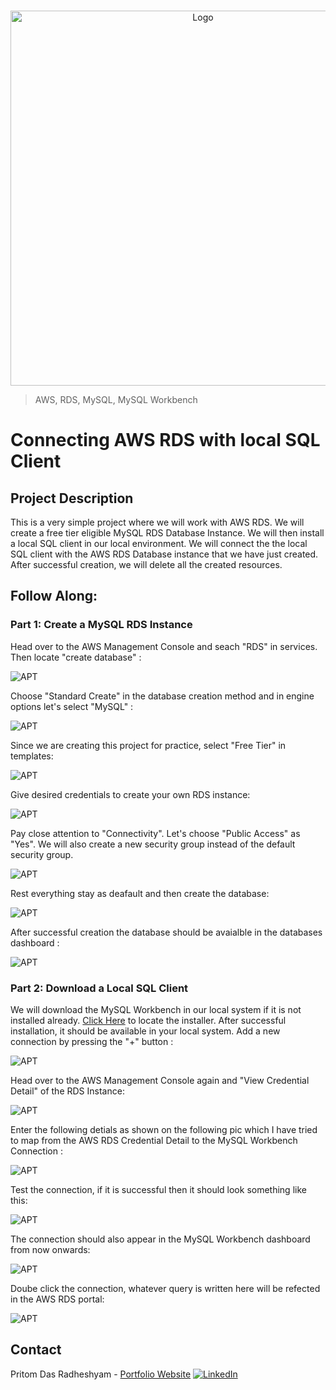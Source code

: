 <!-- PROJECT LOGO -->
<br />

<p align="center">
  <img src="./images/RDS.png" alt="Logo" width="600" height="600">
</p>


> AWS, RDS, MySQL, MySQL Workbench
<!-- ABOUT THE PROJECT -->

# Connecting AWS RDS with local SQL Client

## Project Description
This is a very simple project where we will work with AWS RDS. We will create a free tier eligible MySQL RDS Database Instance. We will then install a local SQL client in our local environment. We will connect the the local SQL client with the AWS RDS Database instance that we have just created. After successful creation, we will delete all the created resources.

## Follow Along:

### Part 1: Create a MySQL RDS Instance

Head over to the AWS Management Console and seach "RDS" in services. Then locate "create database" :

![APT](./images/1.PNG)

Choose "Standard Create" in the database creation method and in engine options let's select "MySQL" :

![APT](./images/2.PNG)

Since we are creating this project for practice, select "Free Tier" in templates:

![APT](./images/3.PNG)

Give desired credentials to create your own RDS instance:

![APT](./images/4.PNG)

Pay close attention to "Connectivity". Let's choose "Public Access" as "Yes". We will also create a new security group instead of the default security group.

![APT](./images/5.PNG)

Rest everything stay as deafault and then create the database:

![APT](./images/6.PNG)

After successful creation the database should be avaialble in the databases dashboard :

![APT](./images/7.PNG)

### Part 2: Download a Local SQL Client

We will download the MySQL Workbench in our local system if it is not installed already. [Click Here](https://dev.mysql.com/downloads/mysql/) to locate the installer. After successful installation, it should be available in your local system. Add a new connection by pressing the  "+" button :

![APT](./images/8.PNG)

Head over to the AWS Management Console again and "View Credential Detail" of the RDS Instance:

![APT](./images/9.PNG)

Enter the following detials as shown on the following pic which I have tried to map from the AWS RDS Credential Detail to the MySQL Workbench Connection :

![APT](./images/10.PNG)

Test the connection, if it is successful then it should look something like this:

![APT](./images/11.PNG)

The connection should also appear in the MySQL Workbench dashboard from now onwards:

![APT](./images/12.PNG)

Doube click the connection, whatever query is written here will be refected in the AWS RDS portal:

![APT](./images/13.PNG)
<!-- CONTACT -->

## Contact

Pritom Das Radheshyam - [Portfolio Website](https://pritom.uwu.ai/)
[![LinkedIn][linkedin-shield]][linkedin-url]  





<!-- MARKDOWN LINKS & IMAGES -->
<!-- https://www.markdownguide.org/basic-syntax/#reference-style-links -->

[linkedin-shield]: https://img.shields.io/badge/-LinkedIn-black.svg?style=flat-square&logo=linkedin&colorB=555
[linkedin-url]: https://www.linkedin.com/in/you-found-pritom
[product-screenshot]: images/screenshot.jpg

